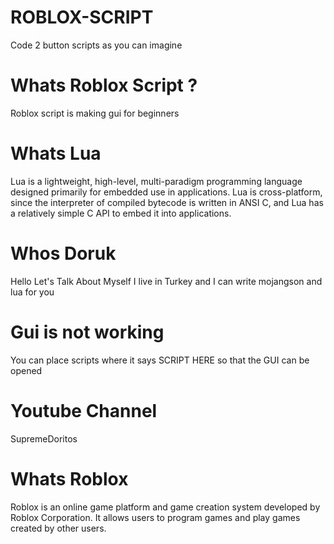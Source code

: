 # ROBLOX-SCRIPT
Code 2 button scripts as you can imagine

# Whats Roblox Script ?
Roblox script is making gui for beginners

# Whats Lua 
Lua is a lightweight, high-level, multi-paradigm programming language designed primarily for embedded use in applications. Lua is cross-platform, since the interpreter of compiled bytecode is written in ANSI C, and Lua has a relatively simple C API to embed it into applications.

# Whos Doruk
Hello Let's Talk About Myself I live in Turkey and I can write mojangson and lua for you

# Gui is not working 
You can place scripts where it says SCRIPT HERE so that the GUI can be opened

# Youtube Channel
SupremeDoritos

# Whats Roblox
Roblox is an online game platform and game creation system developed by Roblox Corporation. It allows users to program games and play games created by other users. 

